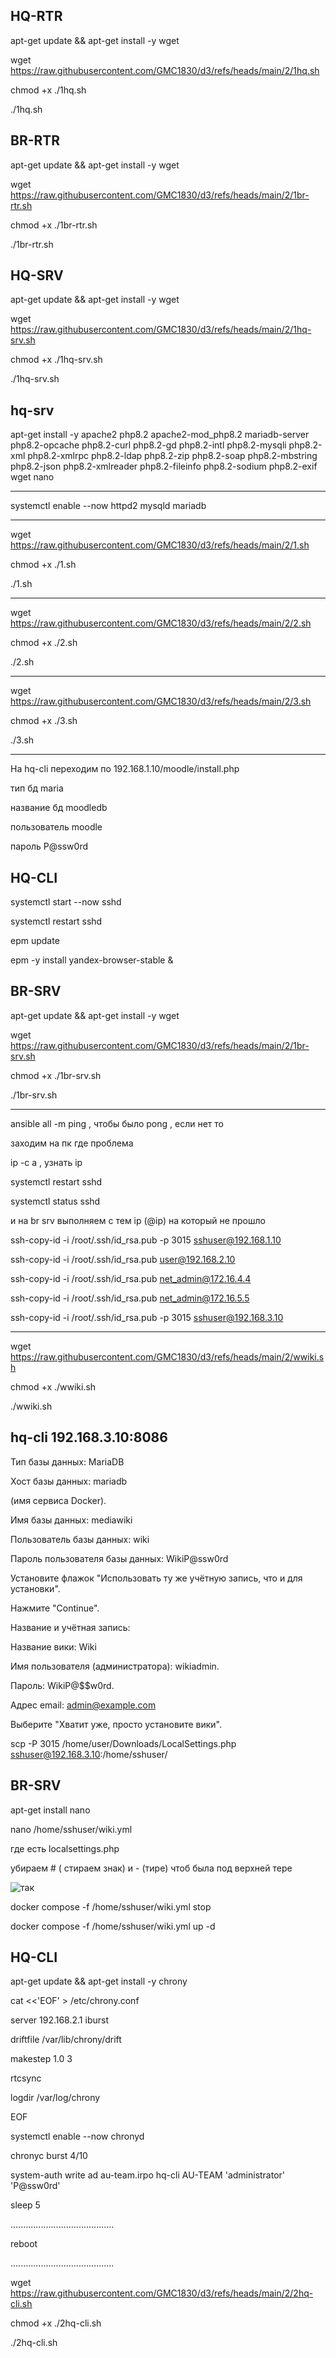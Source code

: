 ## HQ-RTR
apt-get update && apt-get install -y wget

wget https://raw.githubusercontent.com/GMC1830/d3/refs/heads/main/2/1hq.sh

chmod +x ./1hq.sh

./1hq.sh

## BR-RTR

apt-get update && apt-get install -y wget

wget https://raw.githubusercontent.com/GMC1830/d3/refs/heads/main/2/1br-rtr.sh

chmod +x ./1br-rtr.sh

./1br-rtr.sh

## HQ-SRV

apt-get update && apt-get install -y wget

wget https://raw.githubusercontent.com/GMC1830/d3/refs/heads/main/2/1hq-srv.sh

chmod +x ./1hq-srv.sh

./1hq-srv.sh

##  hq-srv

apt-get install -y apache2 php8.2 apache2-mod_php8.2 mariadb-server php8.2-opcache php8.2-curl php8.2-gd php8.2-intl php8.2-mysqli php8.2-xml php8.2-xmlrpc php8.2-ldap php8.2-zip php8.2-soap php8.2-mbstring php8.2-json php8.2-xmlreader php8.2-fileinfo php8.2-sodium php8.2-exif wget nano

-------------------------------------------------------------------------------------

systemctl enable --now httpd2 mysqld mariadb

-------------------------------------------------------------------------------------

wget https://raw.githubusercontent.com/GMC1830/d3/refs/heads/main/2/1.sh

chmod +x ./1.sh

./1.sh

-------------------------------------------------------------------------------------

wget https://raw.githubusercontent.com/GMC1830/d3/refs/heads/main/2/2.sh

chmod +x ./2.sh

./2.sh

-------------------------------------------------------------------------------------

wget https://raw.githubusercontent.com/GMC1830/d3/refs/heads/main/2/3.sh

chmod +x ./3.sh

./3.sh

-------------------------------------------------------------------------------------

На hq-cli переходим по 192.168.1.10/moodle/install.php

тип бд maria

название бд moodledb

пользователь moodle

пароль P@ssw0rd

## HQ-CLI

systemctl start --now sshd

systemctl restart sshd

epm update

epm -y install yandex-browser-stable &

## BR-SRV

apt-get update && apt-get install -y wget

wget https://raw.githubusercontent.com/GMC1830/d3/refs/heads/main/2/1br-srv.sh

chmod +x ./1br-srv.sh

./1br-srv.sh

-------------------------------------------------------------------------------------------------------


ansible all -m ping  , чтобы было pong , если нет то 

заходим на пк где проблема

ip -c a , узнать ip 

systemctl restart sshd

systemctl status sshd

и на br srv выполняем с тем ip (@ip) на который не прошло

ssh-copy-id -i /root/.ssh/id_rsa.pub -p 3015 sshuser@192.168.1.10

ssh-copy-id -i /root/.ssh/id_rsa.pub user@192.168.2.10

ssh-copy-id -i /root/.ssh/id_rsa.pub net_admin@172.16.4.4

ssh-copy-id -i /root/.ssh/id_rsa.pub net_admin@172.16.5.5

ssh-copy-id -i /root/.ssh/id_rsa.pub -p 3015 sshuser@192.168.3.10


-------------------------------------------------------------------------------------------------------

wget https://raw.githubusercontent.com/GMC1830/d3/refs/heads/main/2/wwiki.sh

chmod +x ./wwiki.sh

./wwiki.sh

## hq-cli 192.168.3.10:8086

Тип базы данных: MariaDB

Хост базы данных: mariadb

(имя сервиса Docker).

Имя базы данных: mediawiki

Пользователь базы данных: wiki

Пароль пользователя базы данных: WikiP@ssw0rd

Установите флажок "Использовать ту же учётную запись, что и для установки".

Нажмите "Continue".

Название и учётная запись:

Название вики: Wiki

Имя пользователя (администратора): wikiadmin.

Пароль: WikiP@$$w0rd.

Адрес email: admin@example.com

Выберите "Хватит уже, просто установите вики".

scp -P 3015 /home/user/Downloads/LocalSettings.php sshuser@192.168.3.10:/home/sshuser/

## BR-SRV


apt-get install nano

nano /home/sshuser/wiki.yml

где есть localsettings.php 

убираем # ( стираем знак) и - (тире) чтоб была под верхней тере

![так](https://github.com/GMC1830/d3/blob/main/image/111.jpg)


docker compose -f /home/sshuser/wiki.yml stop


docker compose -f /home/sshuser/wiki.yml up -d


## HQ-CLI

apt-get update && apt-get install -y chrony

cat <<'EOF' > /etc/chrony.conf

server 192.168.2.1 iburst

driftfile /var/lib/chrony/drift

makestep 1.0 3

rtcsync

logdir /var/log/chrony

EOF

systemctl enable --now chronyd

chronyc burst 4/10

system-auth write ad au-team.irpo hq-cli AU-TEAM 'administrator' 'P@ssw0rd'

sleep 5

.........................................

reboot

.........................................

wget https://raw.githubusercontent.com/GMC1830/d3/refs/heads/main/2/2hq-cli.sh

chmod +x ./2hq-cli.sh

./2hq-cli.sh
